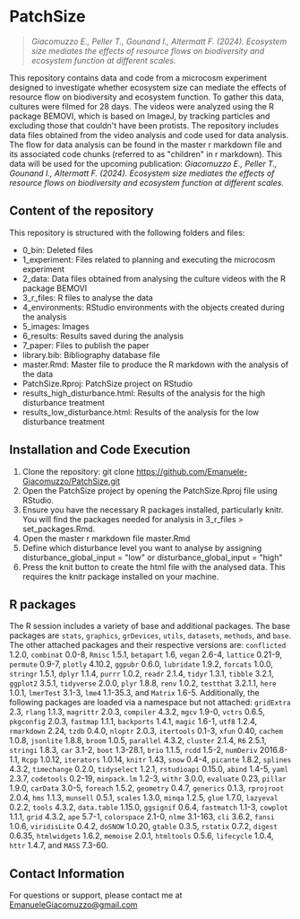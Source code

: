 
# PatchSize
> *_Giacomuzzo E., Peller T., Gounand I., Altermatt F. (2024). Ecosystem size mediates the effects of resource flows on biodiversity and ecosystem function at different scales._*

This repository contains data and code from a microcosm experiment designed to investigate whether ecosystem size can mediate the effects of resource flow on biodiversity and ecosystem function. To gather this data, cultures were filmed for 28 days. The videos were analyzed using the R package BEMOVI, which is based on ImageJ, by tracking particles and excluding those that couldn't have been protists. The repository includes data files obtained from the video analysis and code used for data analysis. The flow for data analysis can be found in the master r markdown file and its associated code chunks (referred to as "children" in r markdown). This data will be used for the upcoming publication: _Giacomuzzo E., Peller T., Gounand I., Altermatt F. (2024). Ecosystem size mediates the effects of resource flows on biodiversity and ecosystem function at different scales._

## Content of the repository

This repository is structured with the following folders and files:

- 0_bin: Deleted files
- 1_experiment: Files related to planning and executing the microcosm experiment
- 2_data: Data files obtained from analysing the culture videos with the R package BEMOVI
- 3_r_files: R files to analyse the data
- 4_environments: RStudio environments with the objects created during the analysis
- 5_images: Images
- 6_results: Results saved during the analysis
- 7_paper: Files to publish the paper
- library.bib: Bibliography database file
- master.Rmd: Master file to produce the R markdown with the analysis of the data
- PatchSize.Rproj: PatchSize project on RStudio
- results_high_disturbance.html: Results of the analysis for the high disturbance treatment
- results_low_disturbance.html: Results of the analysis for the low disturbance treatment

## Installation and Code Execution 

1. Clone the repository: git clone https://github.com/Emanuele-Giacomuzzo/PatchSize.git
2. Open the PatchSize project by opening the PatchSize.Rproj file using RStudio.
3. Ensure you have the necessary R packages installed, particularly knitr. You will find the packages needed for analysis in 3_r_files > set_packages.Rmd.
4. Open the master r markdown file master.Rmd
5. Define which disturbance level you want to analyse by assigning disturbance_global_input = "low" or disturbance_global_input = "high"
6. Press the knit button to create the html file with the analysed data. This requires the knitr package installed on your machine.

## R packages

The R session includes a variety of base and additional packages. The base packages are `stats`, `graphics`, `grDevices`, `utils`, `datasets`, `methods`, and `base`. The other attached packages and their respective versions are: `conflicted` 1.2.0, `combinat` 0.0-8, `Rmisc` 1.5.1, `betapart` 1.6, `vegan` 2.6-4, `lattice` 0.21-9, `permute` 0.9-7, `plotly` 4.10.2, `ggpubr` 0.6.0, `lubridate` 1.9.2, `forcats` 1.0.0, `stringr` 1.5.1, `dplyr` 1.1.4, `purrr` 1.0.2, `readr` 2.1.4, `tidyr` 1.3.1, `tibble` 3.2.1, `ggplot2` 3.5.1, `tidyverse` 2.0.0, `plyr` 1.8.8, `renv` 1.0.2, `testthat` 3.2.1.1, `here` 1.0.1, `lmerTest` 3.1-3, `lme4` 1.1-35.3, and `Matrix` 1.6-5. Additionally, the following packages are loaded via a namespace but not attached: `gridExtra` 2.3, `rlang` 1.1.3, `magrittr` 2.0.3, `compiler` 4.3.2, `mgcv` 1.9-0, `vctrs` 0.6.5, `pkgconfig` 2.0.3, `fastmap` 1.1.1, `backports` 1.4.1, `magic` 1.6-1, `utf8` 1.2.4, `rmarkdown` 2.24, `tzdb` 0.4.0, `nloptr` 2.0.3, `itertools` 0.1-3, `xfun` 0.40, `cachem` 1.0.8, `jsonlite` 1.8.8, `broom` 1.0.5, `parallel` 4.3.2, `cluster` 2.1.4, `R6` 2.5.1, `stringi` 1.8.3, `car` 3.1-2, `boot` 1.3-28.1, `brio` 1.1.5, `rcdd` 1.5-2, `numDeriv` 2016.8-1.1, `Rcpp` 1.0.12, `iterators` 1.0.14, `knitr` 1.43, `snow` 0.4-4, `picante` 1.8.2, `splines` 4.3.2, `timechange` 0.2.0, `tidyselect` 1.2.1, `rstudioapi` 0.15.0, `abind` 1.4-5, `yaml` 2.3.7, `codetools` 0.2-19, `minpack.lm` 1.2-3, `withr` 3.0.0, `evaluate` 0.23, `pillar` 1.9.0, `carData` 3.0-5, `foreach` 1.5.2, `geometry` 0.4.7, `generics` 0.1.3, `rprojroot` 2.0.4, `hms` 1.1.3, `munsell` 0.5.1, `scales` 1.3.0, `minqa` 1.2.5, `glue` 1.7.0, `lazyeval` 0.2.2, `tools` 4.3.2, `data.table` 1.15.0, `ggsignif` 0.6.4, `fastmatch` 1.1-3, `cowplot` 1.1.1, `grid` 4.3.2, `ape` 5.7-1, `colorspace` 2.1-0, `nlme` 3.1-163, `cli` 3.6.2, `fansi` 1.0.6, `viridisLite` 0.4.2, `doSNOW` 1.0.20, `gtable` 0.3.5, `rstatix` 0.7.2, `digest` 0.6.35, `htmlwidgets` 1.6.2, `memoise` 2.0.1, `htmltools` 0.5.6, `lifecycle` 1.0.4, `httr` 1.4.7, and `MASS` 7.3-60.

## Contact Information

For questions or support, please contact me at EmanueleGiacomuzzo@gmail.com
